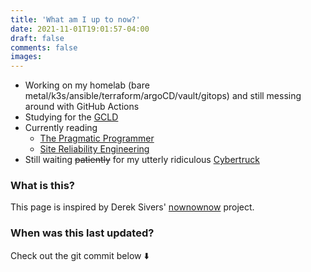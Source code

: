 ```yaml
---
title: 'What am I up to now?'
date: 2021-11-01T19:01:57-04:00
draft: false
comments: false
images:
---
```


- Working on my homelab (bare metal/k3s/ansible/terraform/argoCD/vault/gitops) and still messing around with GitHub Actions
- Studying for the [GCLD](https://www.giac.org/certifications/cloud-security-essentials-gcld/)
- Currently reading
  - [The Pragmatic Programmer](https://www.goodreads.com/book/show/45280024-the-pragmatic-programmer)
  - [Site Reliability Engineering](https://www.goodreads.com/book/show/27968891-site-reliability-engineering)
- Still waiting ~~patiently~~ for my utterly ridiculous [Cybertruck](https://www.tesla.com/cybertruck) 

### What is this?

This page is inspired by Derek Sivers' [nownownow](https://nownownow.com/about) project.

### When was this last updated?

Check out the git commit below :arrow_down:
